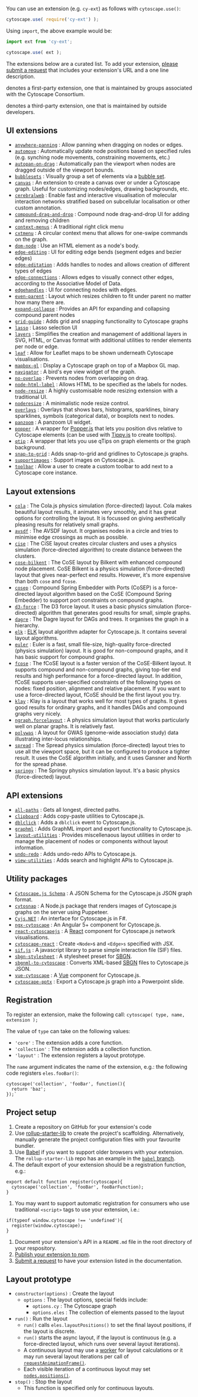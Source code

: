 You can use an extension (e.g. `cy-ext`) as follows with `cytoscape.use()`:

```js
cytoscape.use( require('cy-ext') );
```

Using `import`, the above example would be:

```js
import ext from 'cy-ext';

cytoscape.use( ext );
```

The extensions below are a curated list.  To add your extension, [please submit a request](https://github.com/cytoscape/cytoscape.js/issues/new?labels=documentation&title=List%20extension%20:%20%3Cyour%20extension%20name%3E&body=Please%20enter%20your%20Github%20URL%20and%20a%20one-line%20description) that includes your extension's URL and a one line description.

<i class="fa fa-fw fa-user"></i> denotes a first-party extension, one that is maintained by groups associated with the Cytoscape Consortium.

<i class="fa fa-fw fa-users"></i> denotes a third-party extension, one that is maintained by outside developers.

## UI extensions

 * <i class="fa fa-fw fa-users"></i> [`anywhere-panning`](https://github.com/lambdalisue/cytoscape-anywhere-panning) : Allow panning when dragging on nodes or edges.
 * <i class="fa fa-fw fa-user"></i> [`automove`](https://github.com/cytoscape/cytoscape.js-automove) : Automatically update node positions based on specified rules (e.g. synching node movements, constraining movements, etc.)
 * <i class="fa fa-fw fa-user"></i> [`autopan-on-drag`](https://github.com/iVis-at-Bilkent/cytoscape.js-autopan-on-drag) : Automatically pan the viewport when nodes are dragged outside of the viewport bounds.
 * <i class="fa fa-fw fa-users"></i> [`bubblesets`](https://github.com/sgratzl/cytoscape.js-bubblesets) : Visually group a set of elements via a [bubble set](https://ieeexplore.ieee.org/document/5290706).
 * <i class="fa fa-fw fa-users"></i> [`canvas`](https://github.com/classcraft/cytoscape.js-canvas) : An extension to create a canvas over or under a Cytoscape graph. Useful for customizing nodes/edges, drawing backgrounds, etc.
 * <i class="fa fa-fw fa-users"></i> [`cerebralweb`](https://github.com/silviafrias/cerebral-web) : Enable fast and interactive visualisation of molecular interaction networks stratified based on subcellular localisation or other custom annotation.
 * <i class="fa fa-fw fa-user"></i> [`compound-drag-and-drop`](https://github.com/cytoscape/cytoscape.js-compound-drag-and-drop) : Compound node drag-and-drop UI for adding and removing children
 * <i class="fa fa-fw fa-user"></i> [`context-menus`](https://github.com/iVis-at-Bilkent/cytoscape.js-context-menus) : A traditional right click menu
 * <i class="fa fa-fw fa-user"></i> [`cxtmenu`](https://github.com/cytoscape/cytoscape.js-cxtmenu) : A circular context menu that allows for one-swipe commands on the graph.
 * <i class="fa fa-fw fa-users"></i> [`dom-node`](https://github.com/mwri/cytoscape-dom-node) : Use an HTML element as a node's body.
 * <i class="fa fa-fw fa-user"></i> [`edge-editing`](https://github.com/iVis-at-Bilkent/cytoscape.js-edge-editing) : UI for editing edge bends (segment edges and bezier edges)
 * <i class="fa fa-fw fa-users"></i> [`edge-editation`](https://github.com/frankiex/cytoscape.js-edge-editation) : Adds handles to nodes and allows creation of different types of edges
 * <i class="fa fa-fw fa-users"></i> [`edge-connections`](https://github.com/jri/cytoscape-edge-connections) : Allows edges to visually connect other edges, according to the Associative Model of Data.
 * <i class="fa fa-fw fa-user"></i> [`edgehandles`](https://github.com/cytoscape/cytoscape.js-edgehandles) : UI for connecting nodes with edges.
 * <i class="fa fa-fw fa-users"></i> [`even-parent`](https://github.com/mo0om/cytoscape-even-parent) : Layout which resizes children to fit under parent no matter how many there are.
 * <i class="fa fa-fw fa-user"></i> [`expand-collapse`](https://github.com/iVis-at-Bilkent/cytoscape.js-expand-collapse) : Provides an API for expanding and collapsing compound parent nodes
 * <i class="fa fa-fw fa-user"></i> [`grid-guide`](https://github.com/iVis-at-Bilkent/cytoscape.js-grid-guide) : Adds grid and snapping functionality to Cytoscape graphs
 * <i class="fa fa-fw fa-users"></i> [`lasso`](https://github.com/zakjan/cytoscape-lasso) : Lasso selection UI
 * <i class="fa fa-fw fa-users"></i> [`layers`](https://github.com/sgratzl/cytoscape.js-layers) : Simplifies the creation and management of additional layers in SVG, HTML, or Canvas format with additional utilities to render elements per node or edge.
 * <i class="fa fa-fw fa-user"></i> [`leaf`](https://github.com/cytoscape/cytoscape.js-leaflet) : Allow for Leaflet maps to be shown underneath Cytoscape visualisations.
 * <i class="fa fa-fw fa-users"></i> [`mapbox-gl`](https://github.com/zakjan/cytoscape-mapbox-gl) : Display a Cytoscape graph on top of a Mapbox GL map.
 * <i class="fa fa-fw fa-user"></i> [`navigator`](https://github.com/cytoscape/cytoscape.js-navigator) : A bird's eye view widget of the graph.
 * <i class="fa fa-fw fa-users"></i> [`no-overlap`](https://mo0om.github.io/cytoscape-no-overlap) : Prevents nodes from overlapping on drag.
 * <i class="fa fa-fw fa-users"></i> [`node-html-label`](https://github.com/kaluginserg/cytoscape-node-html-label) : Allows HTML to be specified as the labels for nodes.
 * <i class="fa fa-fw fa-user"></i> [`node-resize`](https://github.com/iVis-at-Bilkent/cytoscape.js-node-resize) : A highly customisable node resizing extension with a traditional UI.
 * <i class="fa fa-fw fa-users"></i> [`noderesize`](https://github.com/curupaco/cytoscape.js-noderesize) : A minimalistic node resize control.
 * <i class="fa fa-fw fa-users"></i> [`overlays`](https://github.com/sgratzl/cytoscape.js-overlays) : Overlays that shows bars, histograms, sparklines, binary sparklines, symbols (categorical data), or boxplots next to nodes.
 * <i class="fa fa-fw fa-user"></i> [`panzoom`](https://github.com/cytoscape/cytoscape.js-panzoom) : A panzoom UI widget.
 * <i class="fa fa-fw fa-user"></i> [`popper`](https://github.com/cytoscape/cytoscape.js-popper) : A wrapper for [Popper.js](https://popper.js.org/) that lets you position divs relative to Cytoscape elements (can be used with [Tippy.js](https://atomiks.github.io/tippyjs/) to create tooltips).
 * <i class="fa fa-fw fa-user"></i> [`qtip`](https://github.com/cytoscape/cytoscape.js-qtip) : A wrapper that lets you use qTips on graph elements or the graph background.
 * <i class="fa fa-fw fa-users"></i> [`snap-to-grid`](https://github.com/guimeira/cytoscape-snap-to-grid) : Adds snap-to-grid and gridlines to Cytoscape.js graphs.
 * <i class="fa fa-fw fa-users"></i> [`supportimages`](https://github.com/jhonatandarosa/cytoscape.js-supportimages) : Support images on Cytoscape.js.
 * <i class="fa fa-fw fa-users"></i> [`toolbar`](https://github.com/bdparrish/cytoscape.js-toolbar) : Allow a user to create a custom toolbar to add next to a Cytoscape core instance.


## Layout extensions

 * <i class="fa fa-fw fa-user"></i> [`cola`](https://github.com/cytoscape/cytoscape.js-cola) : The Cola.js physics simulation (force-directed) layout.  Cola makes beautiful layout results, it animates very smoothly, and it has great options for controlling the layout.  It is focussed on giving aesthetically pleasing results for relatively small graphs.
 * <i class="fa fa-fw fa-user"></i> [`avsdf`](https://github.com/iVis-at-Bilkent/cytoscape.js-avsdf) : The AVSDF layout.  It organises nodes in a circle and tries to minimise edge crossings as much as possible.
 * <i class="fa fa-fw fa-user"></i> [`cise`](https://github.com/iVis-at-Bilkent/cytoscape.js-cise) : The CiSE layout creates circular clusters and uses a physics simulation (force-directed algorithm) to create distance between the clusters.
 * <i class="fa fa-fw fa-user"></i> [`cose-bilkent`](https://github.com/cytoscape/cytoscape.js-cose-bilkent) : The CoSE layout by Bilkent with enhanced compound node placement.  CoSE Bilkent is a physics simulation (force-directed) layout that gives near-perfect end results.  However, it's more expensive than both `cose` and `fcose`.
 * <i class="fa fa-fw fa-user"></i> [`cosep`](https://github.com/iVis-at-Bilkent/cytoscape.js-cosep) : 
Compound Spring Embedder with Ports (CoSEP) is a force-directed layout algorithm based on the CoSE (Compound Spring Embedder) to support port constraints on compound graphs.
 * <i class="fa fa-fw fa-users"></i> [`d3-force`](https://github.com/shichuanpo/cytoscape.js-d3-force) : The D3 force layout.  It uses a basic physics simulation (force-directed) algorithm that generates good results for small, simple graphs.
 * <i class="fa fa-fw fa-user"></i> [`dagre`](https://github.com/cytoscape/cytoscape.js-dagre) : The Dagre layout for DAGs and trees.  It organises the graph in a hierarchy.
 * <i class="fa fa-fw fa-user"></i> [`elk`](https://github.com/cytoscape/cytoscape.js-elk) : [ELK](https://github.com/OpenKieler/elkjs) layout algorithm adapter for Cytoscape.js.  It contains several layout algorithms.
 * <i class="fa fa-fw fa-user"></i> [`euler`](https://github.com/cytoscape/cytoscape.js-euler) : Euler is a fast, small file-size, high-quality force-directed (physics simulation) layout.  It is good for non-compound graphs, and it has basic support for compound graphs.
 * <i class="fa fa-fw fa-user"></i> [`fcose`](https://github.com/iVis-at-Bilkent/cytoscape.js-fcose) : The fCoSE layout is a faster version of the CoSE-Bilkent layout.  It supports compound and non-compound graphs, giving top-tier end results and high performance for a force-directed layout.  In addition, fCoSE supports user-specified constraints of the following types on nodes: fixed position, alignment and relative placement.  If you want to use a force-directed layout, fCoSE should be the first layout you try.
 * <i class="fa fa-fw fa-user"></i> [`klay`](https://github.com/cytoscape/cytoscape.js-klay) : Klay is a layout that works well for most types of graphs.  It gives good results for ordinary graphs, and it handles DAGs and compound graphs very nicely.
 * <i class="fa fa-fw fa-users"></i> [`ngraph.forcelayout`](https://github.com/Nickolasmv/cytoscape-ngraph.forcelayout) : A physics simulation layout that works particularly well on planar graphs.  It is relatively fast.
 * <i class="fa fa-fw fa-users"></i> [`polywas`](https://github.com/monprin/polywas) : A layout for GWAS (genome-wide association study) data illustrating inter-locus relationships.
 * <i class="fa fa-fw fa-user"></i> [`spread`](https://github.com/cytoscape/cytoscape.js-spread) : The Spread physics simulation (force-directed) layout tries to use all the viewport space, but it can be configured to produce a tighter result.  It uses the CoSE algorithm initially, and it uses Gansner and North for the spread phase.
 * <i class="fa fa-fw fa-user"></i> [`springy`](https://github.com/cytoscape/cytoscape.js-springy) : The Springy physics simulation layout.  It's a basic physics (force-directed) layout.


## API extensions

 * <i class="fa fa-fw fa-users"></i> [`all-paths`](https://github.com/daniel-dx/cytoscape-all-paths) : Gets all longest, directed paths.
 * <i class="fa fa-fw fa-user"></i> [`clipboard`](https://github.com/iVis-at-Bilkent/cytoscape.js-clipboard) : Adds copy-paste utilities to Cytoscape.js.
 * <i class="fa fa-fw fa-users"></i> [`dblclick`](https://github.com/lambdalisue/cytoscape-dblclick) : Adds a `dblclick` event to Cytoscape.js.
 * <i class="fa fa-fw fa-user"></i> [`graphml`](https://github.com/iVis-at-Bilkent/cytoscape.js-graphml) : Adds GraphML import and export functionality to Cytoscape.js.
 * <i class="fa fa-fw fa-user"></i> [`layout-utilities`](https://github.com/iVis-at-Bilkent/cytoscape.js-layout-utilities) : Provides miscellenaous layout utilities in order to manage the placement of nodes or components without layout information.
 * <i class="fa fa-fw fa-user"></i> [`undo-redo`](https://github.com/iVis-at-Bilkent/cytoscape.js-undo-redo) : Adds undo-redo APIs to Cytoscape.js.
 * <i class="fa fa-fw fa-user"></i> [`view-utilities`](https://github.com/iVis-at-Bilkent/cytoscape.js-view-utilities) : Adds search and highlight APIs to Cytoscape.js.

## Utility packages

 * <i class="fa fa-fw fa-users"></i> [`Cytoscape.js Schema`](https://github.com/AZaitzeff/cytoscape_js_schema) : A JSON Schema for the Cytoscape.js JSON graph format.
 * <i class="fa fa-fw fa-user"></i> [`cytosnap`](https://github.com/cytoscape/cytosnap) : A Node.js package that renders images of Cytoscape.js graphs on the server using Puppeteer.
 * <i class="fa fa-fw fa-users"></i> [`Cyjs.NET`](https://fslab.org/Cyjs.NET/) : An interface for Cytoscape.js in F#.
 * <i class="fa fa-fw fa-users"></i> [`ngx-cytoscape`](https://github.com/calvinvette/ngx-cytoscape) : An Angular 5+ component for Cytoscape.js.
 * <i class="fa fa-fw fa-user"></i> [`react-cytoscapejs`](https://github.com/plotly/react-cytoscapejs) : A [React](https://reactjs.org) component for Cytoscape.js network visualisations.
 * <i class="fa fa-fw fa-users"></i> [`cytoscape-react`](https://github.com/mwri/cytoscape-react) : Create `<Node>`s and `<Edge>s` specified with JSX.
 * <i class="fa fa-fw fa-users"></i> [`sif.js`](https://github.com/jmvillaveces/sif.js) : A javascript library to parse simple interaction file (SIF) files.
 * <i class="fa fa-fw fa-user"></i> [`sbgn-stylesheet`](https://github.com/PathwayCommons/cytoscape-sbgn-stylesheet) : A stylesheet preset for [SBGN](https://sbgn.github.io/sbgn/).
 * <i class="fa fa-fw fa-user"></i> [`sbgnml-to-cytoscape`](https://github.com/PathwayCommons/sbgnml-to-cytoscape) : Converts XML-based [SBGN](https://sbgn.github.io/sbgn/) files to Cytoscape.js JSON.
 * <i class="fa fa-fw fa-users"></i> [`vue-cytoscape`](https://www.npmjs.com/package/vue-cytoscape) : A [Vue](https://vuejs.org) component for Cytoscape.js.
 * <i class="fa fa-fw fa-users"></i> [`cytoscape-pptx`](https://github.com/Hoogkamer/cytoscape-pptx) : Export a Cytoscape.js graph into a Powerpoint slide.


## Registration

To register an extension, make the following call: `cytoscape( type, name, extension );`

The value of `type` can take on the following values:

 * `'core'` : The extension adds a core function.
 * `'collection'` : The extension adds a collection function.
 * `'layout'` : The extension registers a layout prototype.

The `name` argument indicates the name of the extension, e.g.: the following code registers `eles.fooBar()`:

```
cytoscape('collection', 'fooBar', function(){
  return 'baz';
});`
```



## Project setup

1. Create a repository on GitHub for your extension's code
1. Use [rollup-starter-lib](https://github.com/rollup/rollup-starter-lib) to create the project's scaffolding.  Alternatively, manually generate the project configuration files with your favourite bundler.
1. Use [Babel](https://babeljs.io) if you want to support older browsers with your extension.  The `rollup-starter-lib` repo has an example in the [`babel` branch](https://github.com/rollup/rollup-starter-lib/tree/babel).
1. The default export of your extension should be a registration function, e.g.:
  ```
  export default function register(cytoscape){
    cytoscape('collection', 'fooBar', fooBarFunction);
  }
  ```
1. You may want to support automatic registration for consumers who use traditional `<script>` tags to use your extension, i.e.:
  ```
  if(typeof window.cytoscape !== 'undefined'){
    register(window.cytoscape);
  }
  ```
1. Document your extension's API in a `README.md` file in the root directory of your respository.
1. [Publish your extension to npm](https://docs.npmjs.com/cli/publish).
1. [Submit a request](https://github.com/cytoscape/cytoscape.js/issues/new?labels=documentation&title=List%20extension%20:%20%3Cyour%20extension%20name%3E&body=Please%20enter%20your%20Github%20URL%20and%20a%20one-line%20description) to have your extension listed in the documentation.

## Layout prototype

- `constructor(options)` : Create the layout
  - `options` : The layout options, special fields include:
    - `options.cy` : The Cytoscape graph
    - `options.eles` : The collection of elements passed to the layout
- `run()` : Run the layout
  - `run()` calls `eles.layoutPositions()` to set the final layout positions, if the layout is discrete.
  - `run()` starts the async layout, if the layout is continuous (e.g. a force-directed layout, which runs over several layout iterations).
  - A continuous layout may use a [worker](https://developer.mozilla.org/en-US/docs/Web/API/Web_Workers_API/Using_web_workers) for layout calculations or it may run several layout iterations per call of [`requestAnimationFrame()`](https://developer.mozilla.org/en-US/docs/Web/API/window/requestAnimationFrame).
  - Each visible iteration of a continuous layout may set [`nodes.positions()`](#nodes.positions).
- `stop()` : Stop the layout
  - This function is specified only for continuous layouts.
